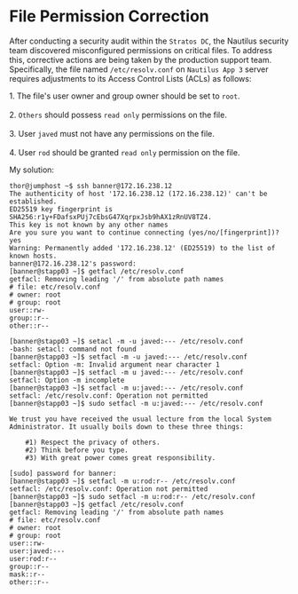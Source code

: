 # File Permission Correction

After conducting a security audit within the `Stratos DC`, the Nautilus security team discovered misconfigured permissions on critical files. To address this, corrective actions are being taken by the production support team. Specifically, the file named `/etc/resolv.conf` on `Nautilus App 3` server requires adjustments to its Access Control Lists (ACLs) as follows:

1\. The file's user owner and group owner should be set to `root`.\
\
2\. `Others` should possess `read only` permissions on the file.\
\
3\. User `javed` must not have any permissions on the file.\
\
4\. User `rod` should be granted `read only` permission on the file.



My solution:

```
thor@jumphost ~$ ssh banner@172.16.238.12
The authenticity of host '172.16.238.12 (172.16.238.12)' can't be established.
ED25519 key fingerprint is SHA256:r1y+FDafsxPUj7cEbsG47XqrpxJsb9hAX1zRnUV8TZ4.
This key is not known by any other names
Are you sure you want to continue connecting (yes/no/[fingerprint])? yes
Warning: Permanently added '172.16.238.12' (ED25519) to the list of known hosts.
banner@172.16.238.12's password: 
[banner@stapp03 ~]$ getfacl /etc/resolv.conf 
getfacl: Removing leading '/' from absolute path names
# file: etc/resolv.conf
# owner: root
# group: root
user::rw-
group::r--
other::r--

[banner@stapp03 ~]$ setacl -m -u javed:--- /etc/resolv.conf 
-bash: setacl: command not found
[banner@stapp03 ~]$ setfacl -m -u javed:--- /etc/resolv.conf 
setfacl: Option -m: Invalid argument near character 1
[banner@stapp03 ~]$ setfacl -m u javed:--- /etc/resolv.conf 
setfacl: Option -m incomplete
[banner@stapp03 ~]$ setfacl -m u:javed:--- /etc/resolv.conf 
setfacl: /etc/resolv.conf: Operation not permitted
[banner@stapp03 ~]$ sudo setfacl -m u:javed:--- /etc/resolv.conf 

We trust you have received the usual lecture from the local System
Administrator. It usually boils down to these three things:

    #1) Respect the privacy of others.
    #2) Think before you type.
    #3) With great power comes great responsibility.

[sudo] password for banner: 
[banner@stapp03 ~]$ setfacl -m u:rod:r-- /etc/resolv.conf 
setfacl: /etc/resolv.conf: Operation not permitted
[banner@stapp03 ~]$ sudo setfacl -m u:rod:r-- /etc/resolv.conf 
[banner@stapp03 ~]$ getfacl /etc/resolv.conf 
getfacl: Removing leading '/' from absolute path names
# file: etc/resolv.conf
# owner: root
# group: root
user::rw-
user:javed:---
user:rod:r--
group::r--
mask::r--
other::r--
```

